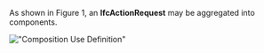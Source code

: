 As shown in Figure 1, an **IfcActionRequest** may be aggregated into components.

!["Composition Use Definition"](../../../figures/ifcactionrequest-composition.png "Figure 1 &mdash; Action request composition")